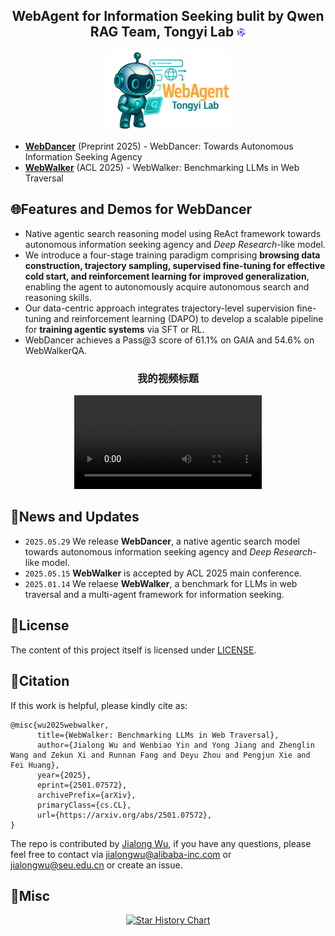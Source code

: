 <div align="center">

<h2>WebAgent for Information Seeking bulit by Qwen RAG Team, Tongyi Lab <img src="./assets/tongyi.png" width="14px" style="display:inline;"></h2>

</div>

<div align="center">
    <img src="assets/webagent.png" width="40%" height="auto" />
</div>

- [**WebDancer**](WebDancer) (Preprint 2025) - WebDancer: Towards Autonomous Information Seeking Agency
- [**WebWalker**](WebWalker) (ACL 2025) - WebWalker: Benchmarking LLMs in Web Traversal

## 🌐Features and Demos for WebDancer

- Native agentic search reasoning model using ReAct framework towards autonomous information seeking agency and _Deep Research_-like model.
- We introduce a four-stage training paradigm comprising **browsing data construction, trajectory sampling, supervised fine-tuning for effective cold start, and reinforcement learning for improved generalization**, enabling the agent to autonomously acquire autonomous search and reasoning skills.
- Our data-centric approach integrates trajectory-level supervision fine-tuning and reinforcement learning (DAPO) to develop a scalable pipeline for **training agentic systems** via SFT or RL.
- WebDancer achieves a Pass@3 score of 61.1% on GAIA and 54.6% on WebWalkerQA.

<div align="center">
    <h3>我的视频标题</h3>
    <video src="https://github.com/user-attachments/assets/7435e58d-03ca-4f94-b368-9df0ba59f7b6" />
</div>


## 📰News and Updates

- `2025.05.29` We release **WebDancer**, a native agentic search model towards autonomous information seeking agency and _Deep Research_-like model.
- `2025.05.15` **WebWalker** is accepted by ACL 2025 main conference.
- `2025.01.14` We relaese **WebWalker**, a benchmark for LLMs in web traversal and a multi-agent framework for information seeking.

## 📃License

The content of this project itself is licensed under [LICENSE](LICENSE).

## 🚩Citation

If this work is helpful, please kindly cite as:

```bigquery
@misc{wu2025webwalker,
      title={WebWalker: Benchmarking LLMs in Web Traversal},
      author={Jialong Wu and Wenbiao Yin and Yong Jiang and Zhenglin Wang and Zekun Xi and Runnan Fang and Deyu Zhou and Pengjun Xie and Fei Huang},
      year={2025},
      eprint={2501.07572},
      archivePrefix={arXiv},
      primaryClass={cs.CL},
      url={https://arxiv.org/abs/2501.07572},
}
```

The repo is contributed by [Jialong Wu](https://callanwu.github.io/), if you have any questions, please feel free to contact via jialongwu@alibaba-inc.com or jialongwu@seu.edu.cn or create an issue.

## 🌟Misc

<div align="center">

[![Star History Chart](https://api.star-history.com/svg?repos=Alibaba-NLP/WebAgent&type=Date)](https://www.star-history.com/#Alibaba-NLP/WebAgent&Date)

</div>
